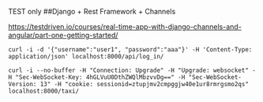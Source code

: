 TEST only
##Django + Rest Framework + Channels

https://testdriven.io/courses/real-time-app-with-django-channels-and-angular/part-one-getting-started/

```
curl -i -d '{"username":"user1", "password":"aaa"}' -H 'Content-Type: application/json' localhost:8000/api/log_in/
```

```
curl -i --no-buffer -H "Connection: Upgrade" -H "Upgrade: websocket" -H "Sec-WebSocket-Key: 4hGLVuU0DthZWQlMbzvvDg==" -H "Sec-WebSocket-Version: 13" -H "cookie: sessionid=ztupjmv2cmpggjw40e1ur8rmrgsmo2qs" localhost:8000/taxi/
```

